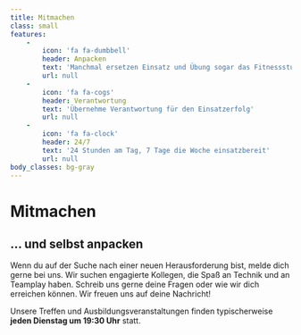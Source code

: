 ```yaml
---
title: Mitmachen
class: small
features:
    -
        icon: 'fa fa-dumbbell'
        header: Anpacken
        text: 'Manchmal ersetzen Einsatz und Übung sogar das Fitnessstudio'
        url: null
    -
        icon: 'fa fa-cogs'
        header: Verantwortung
        text: 'Übernehme Verantwortung für den Einsatzerfolg'
        url: null
    -
        icon: 'fa fa-clock'
        header: 24/7
        text: '24 Stunden am Tag, 7 Tage die Woche einsatzbereit'
        url: null
body_classes: bg-gray
---
```


# Mitmachen
## **... und selbst anpacken**

Wenn du auf der Suche nach einer neuen Herausforderung bist, melde dich gerne bei uns. Wir suchen engagierte Kollegen, die Spaß an Technik und an Teamplay haben. Schreib uns gerne deine Fragen oder wie wir dich erreichen können. Wir freuen uns auf deine Nachricht!

Unsere Treffen und Ausbildungsveranstaltungen finden typischerweise **jeden Dienstag um 19:30 Uhr** statt.
